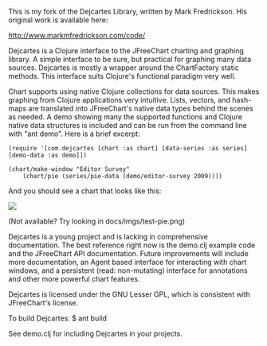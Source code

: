 This is my fork of the Dejcartes Library, written by Mark Fredrickson.  His original work is available here:

http://www.markmfredrickson.com/code/

Dejcartes is a Clojure interface to the JFreeChart charting and graphing 
library. A simple interface to be sure, but practical for graphing many data 
sources. Dejcartes is mostly a wrapper around the ChartFactory static methods. 
This interface suits Clojure's functional paradigm very well.

Chart supports using native Clojure collections for data sources. This makes 
graphing from Clojure applications very intuitive. Lists, vectors, and 
hash-maps are translated into JFreeChart's native data types behind the scenes 
as needed. A demo showing many the supported functions and Clojure native data 
structures is included and can be run from the command line with "ant demo". Here 
is a brief excerpt:

    (require '[com.dejcartes [chart :as chart] [data-series :as series] [demo-data :as demo]])
            
	(chart/make-window "Editor Survey" 
		(chart/pie (series/pie-data (demo/editor-survey 2009))))

And you should see a chart that looks like this: 

<img src="http://cloud.github.com/downloads/francoisdevlin/dejcartes/test-pie.png">

(Not available?  Try looking in docs/imgs/test-pie.png)

Dejcartes is a young project and is lacking in comprehensive documentation. The 
best reference right now is the demo.clj example code and the JFreeChart API 
documentation. Future improvements will include more documentation, an Agent 
based interface for interacting with chart windows, and a persistent (read: 
non-mutating) interface for annotations and other more powerful chart features.

Dejcartes is licensed under the GNU Lesser GPL, which is consistent with 
JFreeChart's license.

To build Dejcartes:
    $ ant build

See demo.clj for including Dejcartes in your projects.
